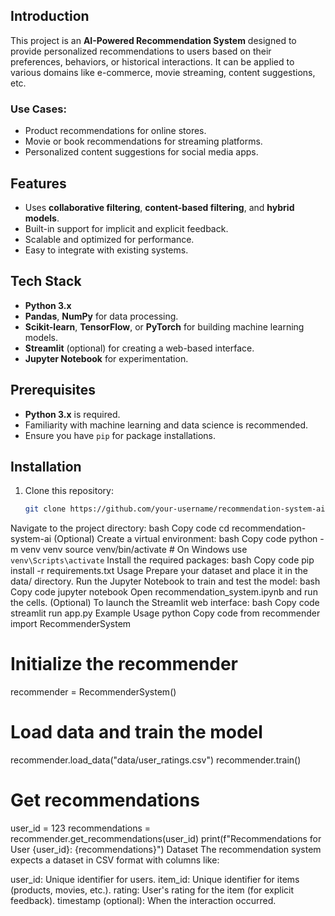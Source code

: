 ## Introduction
This project is an **AI-Powered Recommendation System** designed to provide personalized recommendations to users based on their preferences, behaviors, or historical interactions. It can be applied to various domains like e-commerce, movie streaming, content suggestions, etc.

### Use Cases:
- Product recommendations for online stores.
- Movie or book recommendations for streaming platforms.
- Personalized content suggestions for social media apps.

## Features
- Uses **collaborative filtering**, **content-based filtering**, and **hybrid models**.
- Built-in support for implicit and explicit feedback.
- Scalable and optimized for performance.
- Easy to integrate with existing systems.

## Tech Stack
- **Python 3.x**
- **Pandas**, **NumPy** for data processing.
- **Scikit-learn**, **TensorFlow**, or **PyTorch** for building machine learning models.
- **Streamlit** (optional) for creating a web-based interface.
- **Jupyter Notebook** for experimentation.

## Prerequisites
- **Python 3.x** is required.
- Familiarity with machine learning and data science is recommended.
- Ensure you have `pip` for package installations.

## Installation
1. Clone this repository:
   ```bash
   git clone https://github.com/your-username/recommendation-system-ai.git
Navigate to the project directory:
bash
Copy code
cd recommendation-system-ai
(Optional) Create a virtual environment:
bash
Copy code
python -m venv venv
source venv/bin/activate  # On Windows use `venv\Scripts\activate`
Install the required packages:
bash
Copy code
pip install -r requirements.txt
Usage
Prepare your dataset and place it in the data/ directory.
Run the Jupyter Notebook to train and test the model:
bash
Copy code
jupyter notebook
Open recommendation_system.ipynb and run the cells.
(Optional) To launch the Streamlit web interface:
bash
Copy code
streamlit run app.py
Example Usage
python
Copy code
from recommender import RecommenderSystem

# Initialize the recommender
recommender = RecommenderSystem()

# Load data and train the model
recommender.load_data("data/user_ratings.csv")
recommender.train()

# Get recommendations
user_id = 123
recommendations = recommender.get_recommendations(user_id)
print(f"Recommendations for User {user_id}: {recommendations}")
Dataset
The recommendation system expects a dataset in CSV format with columns like:

user_id: Unique identifier for users.
item_id: Unique identifier for items (products, movies, etc.).
rating: User's rating for the item (for explicit feedback).
timestamp (optional): When the interaction occurred.
